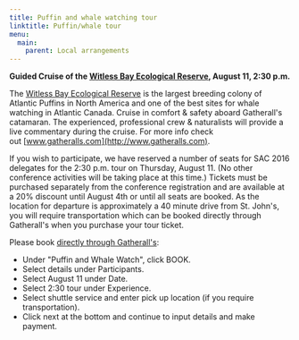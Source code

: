 ```yaml
---
title: Puffin and whale watching tour
linktitle: Puffin/whale tour
menu:
  main:
    parent: Local arrangements
---
```


**Guided Cruise of the
[Witless Bay Ecological Reserve](http://www.env.gov.nl.ca/env/parks/wer/r_wbe/),
August 11, 2:30 p.m.**

The
[Witless Bay Ecological Reserve](http://www.env.gov.nl.ca/env/parks/wer/r_wbe/)
is the largest breeding colony of Atlantic
Puffins in North America and one of the best sites for whale watching in
Atlantic Canada.
Cruise in comfort & safety aboard Gatherall's catamaran.
The experienced, professional crew & naturalists will provide a live commentary
during the cruise.
For more info check out [www.gatheralls.com](http://www.gatheralls.com).

If you wish to participate, we have reserved a number of seats for SAC 2016
delegates for the 2:30 p.m. tour on Thursday, August 11.
(No other conference activities will be taking place at this time.)
Tickets must be purchased separately from the conference registration and are
available at a 20% discount until August 4th or until all seats are booked.
As the location for departure is approximately a 40 minute drive from St.
John's, you will require transportation which can be booked directly through
Gatherall's when you purchase your tour ticket.  

Please book [directly through Gatherall's](
  https://bookeo.com/gatheralls/?promotion=SAC2016):

* Under "Puffin and Whale Watch", click BOOK.
* Select details under Participants.
* Select August 11 under Date.
* Select 2:30 tour under Experience. 
* Select shuttle service and enter pick up location (if you require transportation). 
* Click next at the bottom and continue to input details and make payment.
